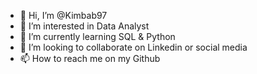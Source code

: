 - 👋 Hi, I’m @Kimbab97
- 👀 I’m interested in Data Analyst
- 🌱 I’m currently learning SQL & Python
- 💞️ I’m looking to collaborate on Linkedin or social media
- 📫 How to reach me on my Github


<!---
Kimbab97/Kimbab97 is a ✨ special ✨ repository because its `README.md` (this file) appears on your GitHub profile.
You can click the Preview link to take a look at your changes.
--->
